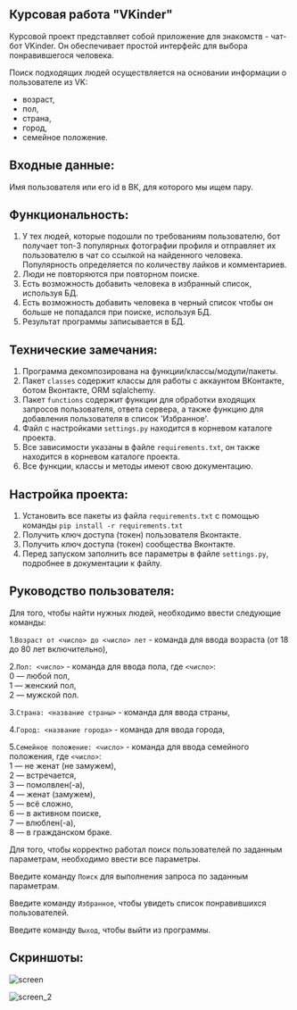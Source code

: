 ## Курсовая работа "VKinder"

Курсовой проект представляет собой приложение для знакомств - чат-бот VKinder. Он обеспечивает простой интерфейс для выбора понравившегося человека.

Поиск подходящих людей осуществляется на основании информации о пользователе из VK:
- возраст,
- пол,
- страна,
- город,
- семейное положение.


## Входные данные:
Имя пользователя или его id в ВК, для которого мы ищем пару.


## Функциональность:
1. У тех людей, которые подошли по требованиям пользователю, бот получает топ-3 популярных фотографии профиля и отправляет их пользователю в чат со ссылкой на найденного человека. Популярность определяется по количеству лайков и комментариев.
2. Люди не повторяются при повторном поиске.
3. Есть возможность добавить человека в избранный список, используя БД.
4. Есть возможность добавить человека в черный список чтобы он больше не попадался при поиске, используя БД.
5. Результат программы записывается в БД.


## Технические замечания:
1. Программа декомпозирована на функции/классы/модули/пакеты.
2. Пакет `classes` содержит классы для работы с аккаунтом ВКонтакте, ботом Вконтакте, ORM sqlalchemy.
3. Пакет `functions` содержит функции для обработки входящих запросов пользователя, ответа сервера, а также функцию для добавления пользователя в список 'Избранное'.
4. Файл с настройками `settings.py` находится в корневом каталоге проекта.
5. Все зависимости указаны в файле `requiremеnts.txt`, он также находится в корневом каталоге проекта.
6. Все функции, классы и методы имеют свою документацию.


## Настройка проекта:
1. Установить все пакеты из файла `requirements.txt` с помощью команды `pip install -r requirements.txt`
2. Получить ключ доступа (токен) пользователя Вконтакте.
3. Получить ключ доступа (токен) сообщества Вконтакте.
4. Перед запуском заполнить все параметры в файле `settings.py`, подробнее в документации к файлу.


## Руководство пользователя:

Для того, чтобы найти нужных людей, необходимо ввести следующие команды:

1.`Возраст от <число> до <число> лет` - команда для ввода возраста (от 18 до 80 лет включительно),

2.`Пол: <число>` - команда для ввода пола, где `<число>`: \
0 — любой пол,\
1 — женский пол, \
2 — мужской пол. 

3.`Страна: <название страны>` - команда для ввода страны,

4.`Город: <название города>` - команда для ввода города,

5.`Семейное положение: <число>` - команда для ввода семейного положения, где `<число>`: \
1 — не женат (не замужем), \
2 — встречается, \
3 — помолвлен(-а), \
4 — женат (замужем), \
5 — всё сложно, \
6 — в активном поиске, \
7 — влюблен(-а), \
8 — в гражданском браке.

Для того, чтобы корректно работал поиск пользователей по заданным параметрам, необходимо ввести все параметры.

Введите команду `Поиск` для выполнения запроса по заданным параметрам.

Введите команду `Избранное`, чтобы увидеть список понравившихся пользователей.

Введите команду `Выход`, чтобы выйти из программы.

## Скриншоты:

![screen](https://user-images.githubusercontent.com/89892788/151781655-ae47ca5a-d59e-4d0a-b6c6-7941474468f0.png)

![screen_2](https://user-images.githubusercontent.com/89892788/151781861-e71eb3a5-04d4-40e8-8af0-5f4a731718f6.png)
